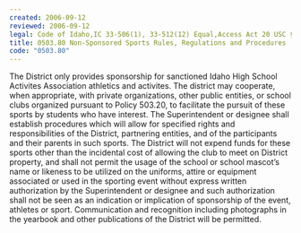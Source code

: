 ```yaml
---
created: 2006-09-12
reviewed: 2006-09-12
legal: Code of Idaho,IC 33-506(1), 33-512(12) Equal,Access Act 20 USC §§ 4071 to 4074
title: 0503.80 Non-Sponsored Sports Rules, Regulations and Procedures
code: "0503.80"
---
```


The District only provides sponsorship for sanctioned Idaho High School Activites Association athletics and activites. The district may cooperate, when appropriate, with private organizations, other public entities, or school clubs organized pursuant to Policy 503.20, to facilitate the pursuit of these sports by students who have interest. The Superintendent or designee shall establish procedures which will allow for specified rights and responsibilities of the District, partnering entities, and of the participants and their parents in such sports. The District will not expend funds for these sports other than the incidental cost of allowing the club to meet on District property, and shall not permit the usage of the school or school mascot’s name or likeness to be utilized on the uniforms, attire or equipment associated or used in the sporting event without express written authorization by the Superintendent or designee and such authorization shall not be seen as an indication or implication of sponsorship of the event, athletes or sport. Communication and recognition including photographs in the yearbook and other publications of the District will be permitted.

